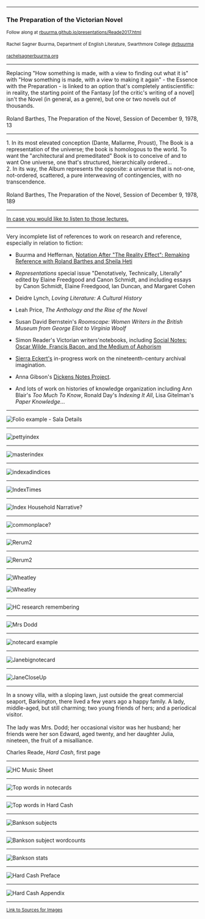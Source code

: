 <section data-background="BuurmaImage2.jpg"></section>

---

### The Preparation of the Victorian Novel

<small>Follow along at [rbuurma.github.io/presentations/Reade2017.html](rbuurma.github.io/presentations/Reade2017.html)</small>
<br>
<br><small>Rachel Sagner Buurma, Department of English Literature, Swarthmore College [@rbuurma](http://twitter.com/rbuurma)</small>
<br>
<br><small>[rachelsagnerbuurma.org](http://rachelsagnerbuurma.org)</small>

---

<section style="text-align: left;">Replacing "How something is made, with a view to finding out what it is" with "How something is made, with a view to making it again" - the Essence with the Preparation - is linked to an option that's completely antiscientific: in reality, the starting point of the Fantasy [of the critic's writing of a novel] isn't the Novel (in general, as a genre), but one or two novels out of thousands.
<br>
<br>
Roland Barthes, The Preparation of the Novel, Session of December 9, 1978, 13

---

<section style="text-align: left;">1. In its most elevated conception (Dante, Mallarme, Proust), The Book is a representation of the universe; the book is homologous to the world. To want the "architectural and premeditated" Book is to conceive of and to want One universe, one that's structured, hierarchically ordered…
<br>
2. In its way, the Album represents the opposite: a universe that is not-one, not-ordered, scattered, a pure interweaving of contingencies, with no transcendence.
<br>
<br>
Roland Barthes, The Preparation of the Novel, Session of December 9, 1978, 189

---

[In case you would like to listen to those lectures.](http://www.openculture.com/2014/07/listen-to-roland-barthes-deliver-his-40-hour-lecture-course-la-preparation-du-roman-in-french-1978-80.html)

---

<section style="text-align: left;">Very incomplete list of references to work on research and reference, especially in relation to fiction:

+ Buurma and Heffernan, [Notation After "The Reality Effect": Remaking Reference with Roland Barthes and Sheila Heti](http://works.swarthmore.edu/cgi/viewcontent.cgi?article=1171&context=fac-english-lit)

+ *Representations* special issue "Denotatively, Technically, Literally" edited by Elaine Freedgood and Canon Schmidt, and including essays by Canon Schmidt, Elaine Freedgood, Ian Duncan, and Margaret Cohen

+ Deidre Lynch, *Loving Literature: A Cultural History*

+ Leah Price, *The Anthology and the Rise of the Novel*

+ Susan David Bernstein's *Roomscape: Women Writers in the British Museum from George Eliot to Virginia Woolf*

+ Simon Reader's Victorian writers'notebooks, including [Social Notes: Oscar Wilde, Francis Bacon, and the Medium of Aphorism](http://www.tandfonline.com/doi/abs/10.1080/13555502.2013.860394)

+ [Sierra Eckert's](https://sceckert.github.io/) in-progress work on the nineteenth-century archival imagination.

+ Anna Gibson's [Dickens Notes Project](http://dickensnotes.com/).

+ And lots of work on histories of knowledge organization including Ann Blair's *Too Much To Know*, Ronald Day's *Indexing It All*, Lisa Gitelman's *Paper Knowledge*...


---

![Folio example - Sala Details](WheatleyImages/image7.jpg)

---

![pettyindex](WheatleyImages/image18.jpg)

---

![masterindex](WheatleyImages/image19.jpg)

---

![indexadindices](WheatleyImages/image20.png)

---

![IndexTimes](WheatleyImages/image21.jpg)

---

![Index Household Narrative?](WheatleyImages/image22.jpg)

---

![commonplace?](WheatleyImages/image23.jpg)

---

![Rerum2](WheatleyImages/image24.jpg)

---

![Rerum2](WheatleyImages/image25.jpg)

---

![Wheatley](WheatleyImages/Impossibility.png)

![Wheatley](WheatleyImages/AlwaysGrowing.png)

---

![HC research remembering](WheatleyImages/image8.jpg)

---

![Mrs Dodd](WheatleyImages/image9.png)

---

![notecard example](WheatleyImages/image10.png)

---

![Janebignotecard](WheatleyImages/image11.png)

---

![JaneCloseUp](WheatleyImages/image12.png)

---

<section style="text-align: left;">In a snowy villa, with a sloping lawn, just outside the great commercial
seaport, Barkington, there lived a few years ago a happy family. A
lady, middle-aged, but still charming; two young friends of hers; and a
periodical visitor.
<br>
<br>
The lady was Mrs. Dodd; her occasional visitor was her husband; her
friends were her son Edward, aged twenty, and her daughter Julia,
nineteen, the fruit of a misalliance.

Charles Reade, *Hard Cash*, first page

---

![HC Music Sheet](WheatleyImages/HCMusic.png)

---

![Top words in notecards](WheatleyImages/Notecards-counts.png)

---

![Top words in Hard Cash](WheatleyImages/HC-counts.png)

---

![Bankson subjects](WheatleyImages/Bankson-subjects.png)

---

![Bankson subject wordcounts](WheatleyImages/Bankson-subject-wordcounts.png)

---

![Bankson stats](WheatleyImages/Bankson-stats.png)

---

![Hard Cash Preface](WheatleyImages/HardCashPreface.png)

---

![Hard Cash Appendix](WheatleyImages/HardCashAppendix.png)

---

<small>[Link to Sources for Images]()</small>
